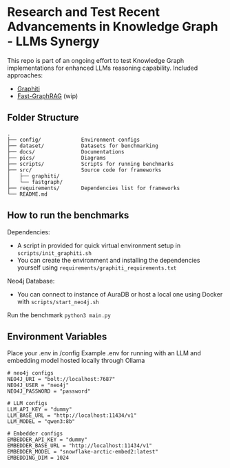 # Research and Test Recent Advancements in Knowledge Graph - LLMs Synergy

This repo is part of an ongoing effort to test Knowledge Graph implementations for enhanced LLMs reasoning capability.
Included approaches:
- [Graphiti](https://github.com/getzep/graphiti)
- [Fast-GraphRAG](https://github.com/circlemind-ai/fast-graphrag) (wip)

## Folder Structure

```
.
├── config/             Environment configs
├── dataset/            Datasets for benchmarking
├── docs/               Documentations
├── pics/               Diagrams
├── scripts/            Scripts for running benchmarks
├── src/                Source code for frameworks
│   ├── graphiti/       
│   └── fastgraph/
├── requirements/       Dependencies list for frameworks
└── README.md
```

## How to run the benchmarks

Dependencies:
- A script in provided for quick virtual environment setup in `scripts/init_graphiti.sh`
- You can create the environment and installing the dependencies yourself using `requirements/graphiti_requirements.txt`

Neo4j Database:
- You can connect to instance of AuraDB or host a local one using Docker with `scripts/start_neo4j.sh`

Run the benchmark `python3 main.py`

## Environment Variables

Place your .env in /config
Example .env for running with an LLM and embedding model hosted locally through Ollama

```
# neo4j configs
NEO4J_URI = "bolt://localhost:7687"
NEO4J_USER = "neo4j"
NEO4J_PASSWORD = "password"

# LLM configs
LLM_API_KEY = "dummy"
LLM_BASE_URL = "http://localhost:11434/v1"
LLM_MODEL = "qwen3:8b"

# Embedder configs
EMBEDDER_API_KEY = "dummy"
EMBEDDER_BASE_URL = "http://localhost:11434/v1"
EMBEDDER_MODEL = "snowflake-arctic-embed2:latest"
EMBEDDING_DIM = 1024
```
